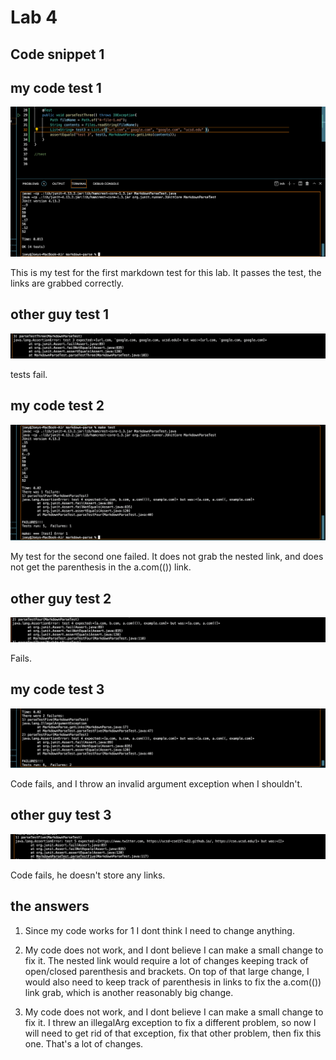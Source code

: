 # Lab 4

## Code snippet 1

## my code test 1

![Image](picturesFour/onepasses.png)

This is my test for the first markdown test for this lab. It passes the test, the links are grabbed correctly.

## other guy test 1

![Image](picturesFour/oneFailsOther.png)

tests fail.


## my code test 2

![Image](picturesFour/twoFails.png)

My test for the second one failed. It does not grab the nested link, and does not get the parenthesis in the a.com(()) link.

## other guy test 2

![Image](picturesFour/twoFailsOther.png)

Fails.

## my code test 3

![Image](picturesFour/threeFails.png)

Code fails, and I throw an invalid argument exception when I shouldn't.



## other guy test 3

![Image](picturesFour/threeFailsOther.png)

Code fails, he doesn't store any links.

## the answers

1. Since my code works for 1 I dont think I need to change anything.

2. My code does not work, and I dont believe I can make a small change to fix it. The nested link would require a lot of changes keeping track of open/closed parenthesis and brackets. On top of that large change, I would also need to keep track of parenthesis in links to fix the a.com(()) link grab, which is another reasonably big change.

3. My code does not work, and I dont believe I can make a small change to fix it. I threw an illegalArg exception to fix a different problem, so now I will need to get rid of that exception, fix that other problem, then fix this one. That's a lot of changes.
